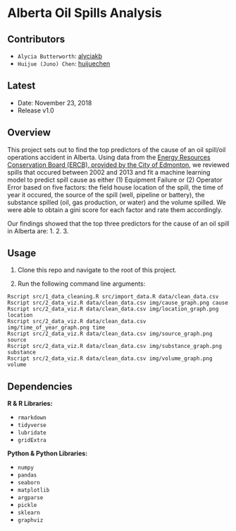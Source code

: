 Alberta Oil Spills Analysis
================

Contributors
------------

-   `Alycia Butterworth`: [alyciakb](https://github.com/alyciakb)
-   `Huijue (Juno) Chen`: [huijuechen](https://github.com/huijuechen)

Latest
------

-   Date: November 23, 2018
-   Release v1.0

Overview
--------

This project sets out to find the top predictors of the cause of an oil spill/oil operations accident in Alberta.  Using data from the [Energy Resources Conservation Board (ERCB), provided by the City of Edmonton](https://data.edmonton.ca/Environmental-Services/Alberta-Oil-Spills-1975-2013/ek45-xtjs), we reviewed spills that occured between 2002 and 2013 and fit a machine learning model to predict spill cause as either (1) Equipment Failure or (2) Operator Error based on five factors: the field house location of the spill, the time of year it occured, the source of the spill (well, pipeline or battery), the substance spilled (oil, gas production, or water) and the volume spilled.  We were able to obtain a gini score for each factor and rate them accordingly.

Our findings showed that the top three predictors for the cause of an oil spill in Alberta are:
1. 
2. 
3. 


Usage
--------

1. Clone this repo and navigate to the root of this project.

2. Run the following command line arguments:

```
Rscript src/1_data_cleaning.R src/import_data.R data/clean_data.csv
Rscript src/2_data_viz.R data/clean_data.csv img/cause_graph.png cause
Rscript src/2_data_viz.R data/clean_data.csv img/location_graph.png location
Rscript src/2_data_viz.R data/clean_data.csv img/time_of_year_graph.png time
Rscript src/2_data_viz.R data/clean_data.csv img/source_graph.png source
Rscript src/2_data_viz.R data/clean_data.csv img/substance_graph.png substance
Rscript src/2_data_viz.R data/clean_data.csv img/volume_graph.png volume

```


Dependencies
--------

**R & R Libraries:**

- `rmarkdown`
- `tidyverse`
- `lubridate`
- `gridExtra`

**Python & Python Libraries:**

- `numpy`
- `pandas`
- `seaborn`
- `matplotlib`
- `argparse`
- `pickle`
- `sklearn`
- `graphviz`
